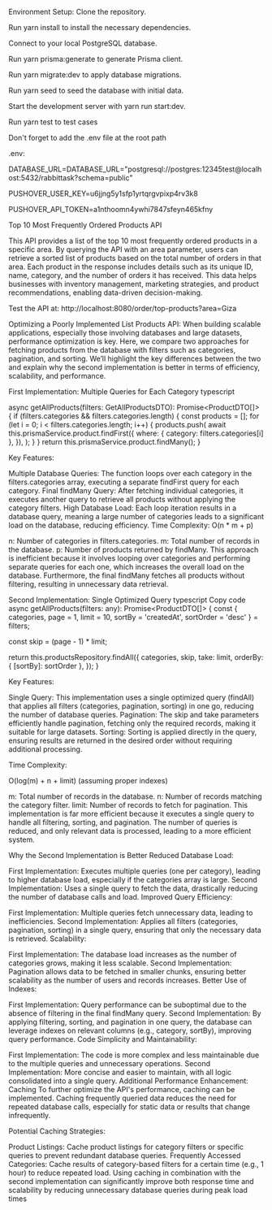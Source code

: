 Environment Setup:
Clone the repository.

Run yarn install to install the necessary dependencies.

Connect to your local PostgreSQL database.

Run yarn prisma:generate to generate Prisma client.

Run yarn migrate:dev to apply database migrations.

Run yarn seed to seed the database with initial data.

Start the development server with yarn run start:dev.

Run yarn test   to test cases


Don't forget to add the .env file at the root path

  .env:

   DATABASE_URL=DATABASE_URL="postgresql://postgres:12345test@localhost:5432/rabbittask?schema=public" 


   PUSHOVER_USER_KEY=u6jjng5y1sfp1yrtqrgvpixp4rv3k8

   PUSHOVER_API_TOKEN=a1nthoomn4ywhi7847sfeyn465kfny

Top 10 Most Frequently Ordered Products API




This API provides a list of the top 10 most frequently ordered products in a specific area. By querying the API with an area parameter, users can retrieve a sorted list of products based on the total number of orders in that area. Each product in the response includes details such as its unique ID, name, category, and the number of orders it has received. This data helps businesses with inventory management, marketing strategies, and product recommendations, enabling data-driven decision-making.




Test the API at:
http://localhost:8080/order/top-products?area=Giza

Optimizing a Poorly Implemented List Products API:
When building scalable applications, especially those involving databases and large datasets, performance optimization is key. Here, we compare two approaches for fetching products from the database with filters such as categories, pagination, and sorting. We’ll highlight the key differences between the two and explain why the second implementation is better in terms of efficiency, scalability, and performance.



First Implementation: Multiple Queries for Each Category
typescript






async getAllProducts(filters: GetAllProductsDTO): Promise<ProductDTO[]> {
  if (filters.categories && filters.categories.length) {
    const products = [];
    for (let i = 0; i < filters.categories.length; i++) {
      products.push(
        await this.prismaService.product.findFirst({
          where: { category: filters.categories[i] },
        }),
      );
    }
  }
  return this.prismaService.product.findMany();
}







Key Features:

Multiple Database Queries: The function loops over each category in the filters.categories array, executing a separate findFirst query for each category.
Final findMany Query: After fetching individual categories, it executes another query to retrieve all products without applying the category filters.
High Database Load: Each loop iteration results in a database query, meaning a large number of categories leads to a significant load on the database, reducing efficiency.
Time Complexity:
O(n * m + p)

n: Number of categories in filters.categories.
m: Total number of records in the database.
p: Number of products returned by findMany.
This approach is inefficient because it involves looping over categories and performing separate queries for each one, which increases the overall load on the database. Furthermore, the final findMany fetches all products without filtering, resulting in unnecessary data retrieval.

Second Implementation: Single Optimized Query
typescript
Copy code
async getAllProducts(filters: any): Promise<ProductDTO[]> {
  const { categories, page = 1, limit = 10, sortBy = 'createdAt', sortOrder = 'desc' } = filters;

  const skip = (page - 1) * limit;

  return this.productsRepository.findAll({
    categories,
    skip,
    take: limit,
    orderBy: { [sortBy]: sortOrder },
  });
}



Key Features:




Single Query: This implementation uses a single optimized query (findAll) that applies all filters (categories, pagination, sorting) in one go, reducing the number of database queries.
Pagination: The skip and take parameters efficiently handle pagination, fetching only the required records, making it suitable for large datasets.
Sorting: Sorting is applied directly in the query, ensuring results are returned in the desired order without requiring additional processing.


Time Complexity:


O(log(m) + n + limit) (assuming proper indexes)

m: Total number of records in the database.
n: Number of records matching the category filter.
limit: Number of records to fetch for pagination.
This implementation is far more efficient because it executes a single query to handle all filtering, sorting, and pagination. The number of queries is reduced, and only relevant data is processed, leading to a more efficient system.


Why the Second Implementation is Better
Reduced Database Load:



First Implementation: Executes multiple queries (one per category), leading to higher database load, especially if the categories array is large.
Second Implementation: Uses a single query to fetch the data, drastically reducing the number of database calls and load.
Improved Query Efficiency:




First Implementation: Multiple queries fetch unnecessary data, leading to inefficiencies.
Second Implementation: Applies all filters (categories, pagination, sorting) in a single query, ensuring that only the necessary data is retrieved.
Scalability:




First Implementation: The database load increases as the number of categories grows, making it less scalable.
Second Implementation: Pagination allows data to be fetched in smaller chunks, ensuring better scalability as the number of users and records increases.
Better Use of Indexes:



First Implementation: Query performance can be suboptimal due to the absence of filtering in the final findMany query.
Second Implementation: By applying filtering, sorting, and pagination in one query, the database can leverage indexes on relevant columns (e.g., category, sortBy), improving query performance.
Code Simplicity and Maintainability:




First Implementation: The code is more complex and less maintainable due to the multiple queries and unnecessary operations.
Second Implementation: More concise and easier to maintain, with all logic consolidated into a single query.
Additional Performance Enhancement: Caching
To further optimize the API's performance, caching can be implemented. Caching frequently queried data reduces the need for repeated database calls, especially for static data or results that change infrequently.




Potential Caching Strategies:




Product Listings: Cache product listings for category filters or specific queries to prevent redundant database queries.
Frequently Accessed Categories: Cache results of category-based filters for a certain time (e.g., 1 hour) to reduce repeated load.
Using caching in combination with the second implementation can significantly improve both response time and scalability by reducing unnecessary database queries during peak load times







